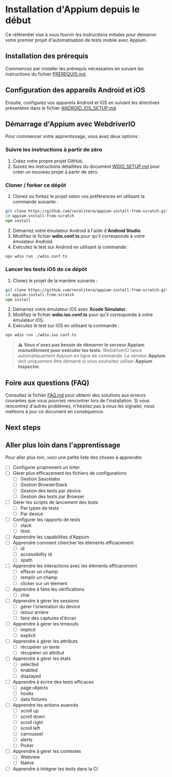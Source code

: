 
# Installation d'Appium depuis le début

Ce référentiel vise à vous fournir les instructions initiales pour démarrer votre premier projet d'automatisation de tests mobile avec Appium.

## Installation des prérequis

Commencez par installer les prérequis nécessaires en suivant les instructions du fichier [PREREQUIS.md](./Docs/PREREQUIS.md).

## Configuration des appareils Android et iOS

Ensuite, configurez vos appareils Android et iOS en suivant les directives présentées dans le fichier [ANDROID_IOS_SETUP.md](./Docs/ANDROID_IOS_SETUP.md).

## Démarrage d'Appium avec WebdriverIO

Pour commencer votre apprentissage, vous avez deux options :

### Suivre les instructions à partir de zéro

1. Créez votre propre projet GitHub.
2. Suivez les instructions détaillées du document [WDIO_SETUP.md](./Docs/WDIO_SETUP.md) pour créer un nouveau projet à partir de zéro.

### Cloner / forker ce dépôt

1. Clonez ou forkez le projet selon vos préférences en utilisant la commande suivante :

```bash
git clone https://github.com/rwralitera/appium-install-from-scratch.git
cd appium-install-from-scratch
npm install
```

2. Démarrez votre émulateur Android à l'aide d'**Android Studio**.
3. Modifiez le fichier **wdio.conf.ts** pour qu'il corresponde à votre émulateur Android.
4. Exécutez le test sur Android en utilisant la commande :

```bash
npx wdio run ./wdio.conf.ts
```

### Lancer les tests iOS de ce dépôt

1. Clonez le projet de la manière suivante :

```bash
git clone https://github.com/rwralitera/appium-install-from-scratch.git
cd appium-install-from-scratch
npm install
```

2. Démarrez votre émulateur iOS avec **Xcode Simulator**.
3. Modifiez le fichier **wdio.ios.conf.ts** pour qu'il corresponde à votre émulateur iOS.
4. Exécutez le test sur iOS en utilisant la commande :

```bash
npx wdio run ./wdio.ios.conf.ts
```

> :warning: **Vous n'avez pas besoin de démarrer le serveur Appium manuellement pour exécuter les tests**. WebdriverIO lance automatiquement Appium en ligne de commande. Le serveur **Appium** doit uniquement être démarré si vous souhaitez utiliser **Appium Inspector**.

## Foire aux questions (FAQ)

Consultez le fichier [FAQ.md](./Docs/FAQ.md) pour obtenir des solutions aux erreurs courantes que vous pourriez rencontrer lors de l'installation. Si vous rencontrez d'autres problèmes, n'hésitez pas à nous les signaler, nous mettrons à jour ce document en conséquence.

## Next steps



## Aller plus loin dans l'apprentissage

Pour aller plus loin, voici une petite liste des choses à apprendre:
 - [ ] Configurer proprement un linter
 - [ ] Gérer plus efficacement les fichiers de configurations
	 - [ ] Gestion Saucelabs
	 - [ ] Gestion BrowserStack
	 - [ ] Gestion des tests par device
	 - [ ] Gestion des tests par Browser
 - [ ] Gérer les scripts de lancement des tests
	 - [ ] Par types de tests
	 - [ ] Par device
 - [ ] Configurer les rapports de tests
	 - [ ] slack
	 - [ ] html
 - [ ] Apprendre les capabilities d'Appium
 - [ ] Apprendre comment chercher les éléments efficacement
	 - [ ] id
	 - [ ] accessibility id
	 - [ ] xpath
 - [ ] Apprendre les interactions avec les éléments efficacement
	 - [ ] effacer un champ
	 - [ ] remplir un champ
	 - [ ] clicker sur un element
 - [ ] Apprendre à faire les vérifications
	 - [ ] chai
 - [ ] Apprendre à gérer les sessions
	 - [ ] gérer l'orientation du device
	 - [ ] retour arrière
	 - [ ] faire des captures d'écran
 - [ ] Apprendre à gérer les timeouts
	 - [ ] implicit
	 - [ ] explicit
 - [ ] Apprendre à gérer les attributs
	 - [ ] récupérer un texte
	 - [ ] récupérer un attribut
 - [ ] Apprendre à gérer les états
	 - [ ] selected
	 - [ ] enabled
	 - [ ] displayed
 - [ ] Apprendre à écrire des tests efficaces
	 - [ ] page objects
	 - [ ] hooks
	 - [ ] data fixtures
 - [ ] Apprendre les actions avancés
	 - [ ] scroll up
	 - [ ] scroll down
	 - [ ] scroll right
	 - [ ] scroll left
	 - [ ] carroussel
	 - [ ] alerts
	 - [ ] Picker
 - [ ] Apprendre à gérer les contextes
	 - [ ] Webview
	 - [ ] Native
 - [ ] Apprendre à intégrer les tests dans la CI
